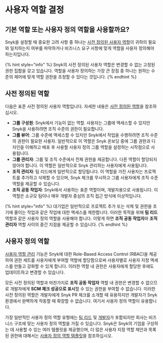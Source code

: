 # 사용자 역할 결정

## 기본 역할 또는 사용자 정의 역할을 사용할까요?

Snyk을 설정할 때 중요한 고려 사항 중 하나는 [사전 정의된 사용자 역할](../../../snyk-admin/user-roles/pre-defined-roles.md)이 귀하의 필요와 일치하는지 여부를 파악하거나 비즈니스 요구 사항에 맞게 역할을 사용자 정의해야 하는지입니다.

{% hint style="info" %}
Snyk의 사전 정의된 사용자 역할은 변경할 수 없는 고정된 권한 집합을 갖고 있습니다. 역할을 사용자 정의하는 가장 큰 장점 중 하나는 원하는 수준의 제어에 맞게 역할 권한을 조정할 수 있다는 것입니다.
{% endhint %}

## 사전 정의된 역할

다음은 표준 사전 정의된 사용자 역할입니다. 자세한 내용은 [사전 정의된 역할](../../../snyk-admin/user-roles/pre-defined-roles.md)을 참조하십시오.

* **그룹 구성원**: Snyk에서 기능이 없는 역할. 사용자는 그룹에 액세스할 수 있지만 Snyk을 사용하려면 조직 수준의 권한이 필요합니다.
* **그룹 뷰어**: 그룹 수준에 액세스할 수 있지만 Snyk에서 작업을 수행하려면 조직 수준의 권한이 필요한 사용자. 일반적으로 이 역할은 Snyk 온보딩 중에 그룹 권한과 디자인을 이해하고 배포 후 사용할 사용자 정의 그룹 역할을 설정하는 시작점으로 사용됩니다.
* **그룹 관리자**: 그룹 및 조직 수준에서 전체 권한을 제공합니다. 다른 역할이 할당되지 않아야 합니다. 이 역할은 일반적으로 Snyk 관리하는 사용자에게 사용됩니다.
* **조직 관리자**: 팀 리드에게 일반적으로 할당됩니다. 이 역할을 가진 사용자는 프로젝트를 추가하고 삭제할 수 있으며, Snyk 체크를 무시하고 그룹 사용자에게 조직 수준 역할을 제공할 수 있습니다.
* **조직 공동 작업자**: Snyk에서 사용하는 표준 역할이며, 개발자용으로 사용됩니다. 이 역할은 소규모 팀이나 매우 개발자 중심의 조직 접근 방식에 이상적입니다.

{% hint style="info" %}
대기업은 일반적으로 프로젝트 추가 또는 삭제 및 권한을 초기에 줄이는 작업과 같은 작업에 대한 액세스를 제한합니다. 이러한 목적을 위해 **팀 리드** 역할과 같은 사용자 정의 역할을 사용해야 합니다. 이렇게 하면 **조직 공동 작업자**와 **조직 관리자** 역할 사이의 중간 지점을 제공할 수 있습니다.
{% endhint %}

## 사용자 정의 역할

[사용자 역할 관리](../../../snyk-admin/user-roles/user-role-management.md) 기능은 Snyk에 대한 Role-Based Access Control (RBAC)을 제공하여 권한 세트를 사용자에게 부여할 역할에 할당함으로써 사용자별로 사용자 지정 액세스를 만들고 강화할 수 있게 합니다. 이러한 역할 내 권한은 사용자에게 할당한 후에도 업데이트하고 변경할 수 있습니다.

모든 사전 정의된 역할과 마찬가지로 **조직 공동 작업자** 역할 내 권한은 변경할 수 없으므로 개발자에게 **SCM 체크 성공으로 표시**할 수 있는 권한을 부여할 수 없습니다. 이러한 사전 정의된 역할은 개발자에게 Snyk PR 체크를 소개할 때 유용하지만 개발자가 Snyk 환경에서 완벽하게 작동할 때 확장할 수 없습니다. 여기서 사용자 정의 역할이 유용합니다.

가장 일반적인 사용자 정의 역할 유형에는 [팀 리드](../../../snyk-admin/user-roles/custom-role-templates/team-lead-role-template.md) 및 [개발자](../../../snyk-admin/user-roles/custom-role-templates/developer-role-template.md)가 포함되지만 회사는 비즈니스 구조에 맞는 사용자 정의 역할을 가질 수 있습니다. Snyk은 Snyk의 기업을 구성하는 데 사용할 수 있는 여러 템플릿을 제공했으며, 더 많은 사용자 지정 역할 제안과 목록된 권한에 대해서는 [사용자 정의 역할 템플릿](../../../snyk-admin/user-roles/custom-role-templates/)을 참조하십시오.
